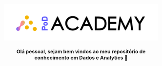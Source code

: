 <!-- Logo da PoD Academy -->
<br />
<div align="center">
  <a href="(https://github.com/brunojardim/semana-game-changer)">
    <img src="Logotipo - PoD Academy - sem fundo-01.png" alt="Logo" >
  </a>


### Olá pessoal, sejam bem vindos ao meu repositório de conhecimento em Dados e Analytics 👋

<!--
**brunojardim/brunojardim** is a ✨ _special_ ✨ repository because its `README.md` (this file) appears on your GitHub profile.

Here are some ideas to get you started:

- 🔭 I’m currently working on ...
- 🌱 I’m currently learning ...
- 👯 I’m looking to collaborate on ...
- 🤔 I’m looking for help with ...
- 💬 Ask me about ...
- 📫 How to reach me: ...
- 😄 Pronouns: ...
- ⚡ Fun fact: ...
-->
